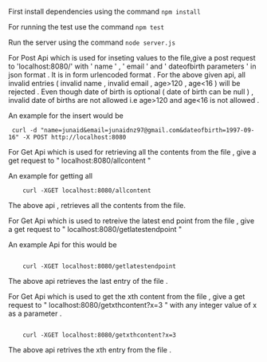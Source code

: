 First install dependencies using the command 
	```npm install```

For running the test use the command 
	```npm test```

Run the server using the command 
	```node server.js```
	
	



For Post Api which is used for inseting values to the file,give a post request to 'localhost:8080/' with ' name ' , ' email ' and ' dateofbirth parameters ' in json format . It is in form urlencoded format . For the above given api, all invalid entries ( invalid name , invalid email , age>120 , age<16 ) will be rejected . Even though date of birth is optional ( date of birth can be null ) , invalid date of births are not allowed i.e age>120 and age<16 is not allowed .

An example for the insert would be

```
 curl -d "name=junaid&email=junaidnz97@gmail.com&dateofbirth=1997-09-16" -X POST http://localhost:8080
```

	



For Get Api which is used for retrieving all the contents from the file , give  a get request to " localhost:8080/allcontent " 

An example for getting all 

```
	curl -XGET localhost:8080/allcontent 
```
The above api , retrieves all the contents from the file.






For Get Api which is used to retreive the latest end point from the file , give  a get request to " localhost:8080/getlatestendpoint " 

An example Api for this would be
```

	curl -XGET localhost:8080/getlatestendpoint 

```
The above api retrieves the last entry of the file .






For  Get Api which is used to get the xth content from the file , give  a get request to " localhost:8080/getxthcontent?x=3 " with any integer value of x as a parameter . 

```

	curl -XGET localhost:8080/getxthcontent?x=3

```

The above api retrives the xth entry from the file .